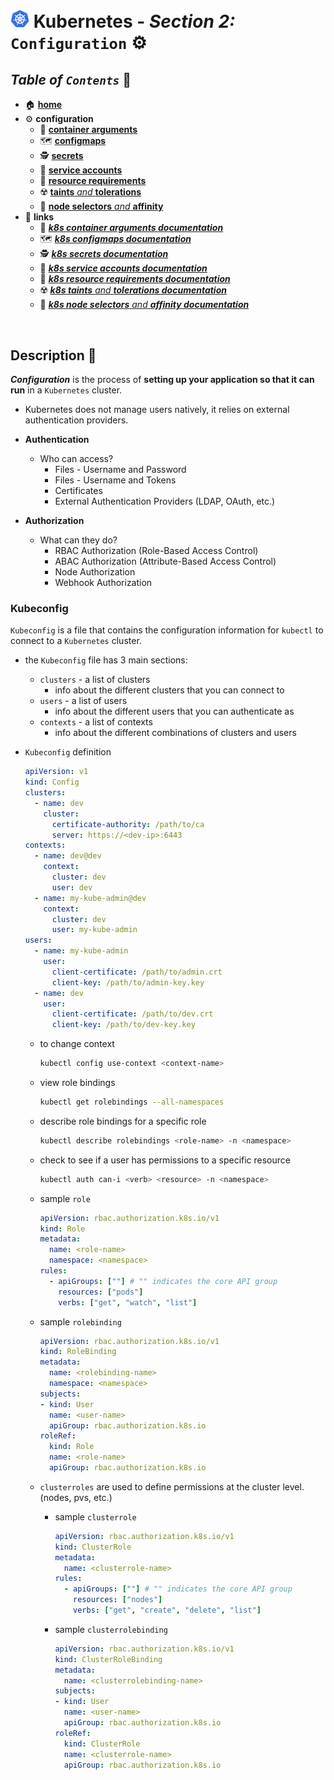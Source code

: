 # <img src="../assets/img/k8s.png" width="30px"> **Kubernetes** - ***Section 2:*** `Configuration` ⚙️

## ***Table*** *of* ***`Contents`*** 📜

* 🏠 [**home**](../README.md)
* ⚙️ **configuration**
  * 🔣 [**container arguments**](10-commands-and-arguments/README.md)
  * 🗺️ [**configmaps**](11-config-maps/README.md)
  * 🕵️ [**secrets**](12-secrets/README.md)
  * 💁 [**service accounts**](13-service-accounts/README.md)
  * 💾 [**resource requirements**](14-resource-requirements/README.md)
  * ☢️ [**taints** *and* **tolerations**](15-taints-and-tolerants/README.md)
  * 🔘 [**node selectors** *and* **affinity**](16-node-selectors-and-affinity/README.md)
* 🔗 **links**
  * 🔣 <a href="https://kubernetes.io/docs/tasks/inject-data-application/define-command-argument-container/" target="_blank">***k8s container arguments documentation***</a>
  * 🗺️ <a href="https://kubernetes.io/docs/concepts/configuration/configmap/" target="_blank">***k8s configmaps documentation***</a>
  * 🕵️ <a href="https://kubernetes.io/docs/concepts/configuration/secret/" target="_blank">***k8s secrets documentation***</a>
  * 💁 <a href="https://kubernetes.io/docs/tasks/configure-pod-container/configure-service-account/" target="_blank">***k8s service accounts documentation***</a>
  * 💾 <a href="https://kubernetes.io/docs/concepts/configuration/manage-resources-containers/" target="_blank">***k8s resource requirements documentation***</a>
  * ☢️ <a href="https://kubernetes.io/docs/concepts/scheduling-eviction/taint-and-toleration/" target="_blank">***k8s taints** *and* **tolerations documentation***</a>
  * 🔘 <a href="https://kubernetes.io/docs/concepts/scheduling-eviction/assign-pod-node/" target="_blank">***k8s node selectors** *and* **affinity documentation***</a>

<br />

## **Description** 👀

***Configuration*** is the process of **setting up your application so that it can run** in a `Kubernetes` cluster.

* Kubernetes does not manage users natively, it relies on external authentication providers.

* **Authentication**
  * Who can access?
    * Files - Username and Password
    * Files - Username and Tokens
    * Certificates
    * External Authentication Providers (LDAP, OAuth, etc.)

* **Authorization**
  * What can they do?
    * RBAC Authorization (Role-Based Access Control)
    * ABAC Authorization (Attribute-Based Access Control)
    * Node Authorization
    * Webhook Authorization

### **Kubeconfig**

`Kubeconfig` is a file that contains the configuration information for `kubectl` to connect to a `Kubernetes` cluster.

* the `Kubeconfig` file has 3 main sections:

  * `clusters` - a list of clusters
    * info about the different clusters that you can connect to
  * `users` - a list of users
    * info about the different users that you can authenticate as
  * `contexts` - a list of contexts
    * info about the different combinations of clusters and users

* `Kubeconfig` definition

    ```yaml
    apiVersion: v1
    kind: Config
    clusters:
      - name: dev
        cluster:
          certificate-authority: /path/to/ca
          server: https://<dev-ip>:6443
    contexts:
      - name: dev@dev
        context:
          cluster: dev
          user: dev
      - name: my-kube-admin@dev
        context:
          cluster: dev
          user: my-kube-admin
    users:
      - name: my-kube-admin
        user:
          client-certificate: /path/to/admin.crt
          client-key: /path/to/admin-key.key
      - name: dev
        user:
          client-certificate: /path/to/dev.crt
          client-key: /path/to/dev-key.key
    ```

  * to change context

    ```bash
    kubectl config use-context <context-name> 
    ```

  * view role bindings

    ```bash
    kubectl get rolebindings --all-namespaces
    ```
  
  * describe role bindings for a specific role
  
    ```bash
    kubectl describe rolebindings <role-name> -n <namespace>
    ```

  * check to see if a user has permissions to a specific resource

    ```bash
    kubectl auth can-i <verb> <resource> -n <namespace>
    ```

  * sample `role`
  
    ```yaml
    apiVersion: rbac.authorization.k8s.io/v1
    kind: Role
    metadata:
      name: <role-name>
      namespace: <namespace>
    rules:
      - apiGroups: [""] # "" indicates the core API group
        resources: ["pods"]
        verbs: ["get", "watch", "list"]
    ```

  * sample `rolebinding`
  
    ```yaml
    apiVersion: rbac.authorization.k8s.io/v1
    kind: RoleBinding
    metadata:
      name: <rolebinding-name>
      namespace: <namespace>
    subjects:
    - kind: User
      name: <user-name>
      apiGroup: rbac.authorization.k8s.io
    roleRef:
      kind: Role
      name: <role-name>
      apiGroup: rbac.authorization.k8s.io
    ```

  * `clusterroles` are used to define permissions at the cluster level. (nodes, pvs, etc.)

    * sample `clusterrole`

      ```yaml
      apiVersion: rbac.authorization.k8s.io/v1
      kind: ClusterRole
      metadata:
        name: <clusterrole-name>
      rules:
        - apiGroups: [""] # "" indicates the core API group
          resources: ["nodes"]
          verbs: ["get", "create", "delete", "list"]
      ```

    * sample `clusterrolebinding`

      ```yaml
      apiVersion: rbac.authorization.k8s.io/v1
      kind: ClusterRoleBinding
      metadata:
        name: <clusterrolebinding-name>
      subjects:
      - kind: User
        name: <user-name>
        apiGroup: rbac.authorization.k8s.io
      roleRef:
        kind: ClusterRole
        name: <clusterrole-name>
        apiGroup: rbac.authorization.k8s.io
      ```
